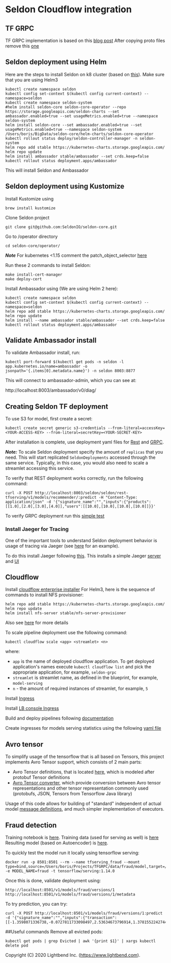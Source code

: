 # Seldon Cloudflow integration

## TF GRPC

TF GRPC implementation is based on this [blog post](https://medium.com/@junwan01/a-java-client-for-tensorflow-serving-grpc-api-d37b5ad747aa)
After copying proto files remove this [one](protocol/src/main/protobuf/tensorflow/core/protobuf/conv_autotuning.proto)

## Seldon deployment using Helm

Here are the steps to install Seldon on k8 cluster (based on [this](https://github.com/SeldonIO/seldon-core/blob/master/notebooks/seldon_core_setup.ipynb)). Make sure that you are using Helm3
````
kubectl create namespace seldon
kubectl config set-context $(kubectl config current-context) --namespace=seldon
kubectl create namespace seldon-system
#helm install seldon-core seldon-core-operator --repo https://storage.googleapis.com/seldon-charts --set ambassador.enabled=true --set usageMetrics.enabled=true --namespace seldon-system
helm install seldon-core --set ambassador.enabled=true --set usageMetrics.enabled=true --namespace seldon-system /Users/boris/BigData/seldon-core/helm-charts/seldon-core-operator
kubectl rollout status deploy/seldon-controller-manager -n seldon-system
helm repo add stable https://kubernetes-charts.storage.googleapis.com/
helm repo update
helm install ambassador stable/ambassador --set crds.keep=false
kubectl rollout status deployment.apps/ambassador
````
This will install Seldon and Ambassador

## Seldon deployment using Kustomize

Install Kustomize using
````
brew install kustomize
````
Clone Seldon project
````
git clone git@github.com:SeldonIO/seldon-core.git
````
Go to /operator directory
````
cd seldon-core/operator/
````
***Note*** For kubernetes <1.15 comment the patch_object_selector [here](https://github.com/SeldonIO/seldon-core/blob/master/operator/config/webhook/kustomization.yaml)

Run these 2 commands to install Seldon:
````
make install-cert-manager
make deploy-cert
````
Install Ambassador using (We are using Helm 2 here):
````
kubectl create namespace seldon
kubectl config set-context $(kubectl config current-context) --namespace=seldon
helm repo add stable https://kubernetes-charts.storage.googleapis.com/
helm repo update
helm install --name ambassador stable/ambassador --set crds.keep=false
kubectl rollout status deployment.apps/ambassador
````
## Validate Ambassador install

To validate Ambassador install, run:
````
kubectl port-forward $(kubectl get pods -n seldon -l app.kubernetes.io/name=ambassador -o jsonpath='{.items[0].metadata.name}') -n seldon 8003:8877
````
This will connect to ambassador-admin, which you can see at:

http://localhost:8003/ambassador/v0/diag/

## Creating Seldon TF deployment

To use S3 for model, first create a secret:
````
kubectl create secret generic s3-credentials --from-literal=accessKey=<YOUR-ACCESS-KEY> --from-literal=secretKey=<YOUR-SECRET-KEY>
````
After installation is complete, use deployment yaml files for [Rest](/deployments/model_tfserving_rest.yaml)
and [GRPC](/deployments/model_tfserving_grpc.yaml).

***Note:*** To scale Seldon deployment specify the amount of `replicas` that you need. This will start replicated `SeldonDeployments` accessed through the same service. Typically, in this case, you would also need to scale a streamlet accessing this service.

To verify that REST deployment works correctly, run the following command:
````
curl -X POST http://localhost:8003/seldon/seldon/rest-tfserving/v1/models/recommender/:predict -H "Content-Type: application/json" -d '{"signature_name":"","inputs":{"products":[[1.0],[2.0],[3.0],[4.0]],"users":[[10.0],[10.0],[10.0],[10.0]]}}'
````
To verify GRPC deployment run this [simple test](/grpcclient/src/main/scala/com/lightbend/tf/grpc/SimpleTest.scala)

### Install Jaeger for Tracing

One of the important tools to understand Seldon deployment behavior is usage of tracing via Jaeger (see [here](https://github.com/SeldonIO/seldon-core/blob/master/examples/models/tracing/tracing.ipynb) for an example).

To do this install Jaeger following [this](/deployments/jaegerInstall).
This installs a simple Jaeger [server](/deployments/jaeger.yaml) and [UI](/deployments/jaegerUI.yaml)


## Cloudflow 

Install [cloudflow enterprise installer](https://developer.lightbend.com/docs/cloudflow/current/install/index.html)
For Helm3, here is the sequence of commands to install NFS provisioner:
````
helm repo add stable https://kubernetes-charts.storage.googleapis.com/
helm repo update
helm install nfs-server stable/nfs-server-provisioner
````
Also see [here](https://www.digitalocean.com/community/tutorials/how-to-set-up-readwritemany-rwx-persistent-volumes-with-nfs-on-digitalocean-kubernetes) for more details

To scale pipeline deployment use the following command:
````
kubectl cloudflow scale <app> <streamlet> <n>
````
where:
* `app` is the name of deployed cloudflow application. To get deployed application's names execute `kubectl cloudflow list` 
and pick the appropriate application, for example, `seldon-grpc`
* `streamlet` is streamlet name, as defined in the blueprint, for example, `model-serving` 
* `n` - the amount of required instances of streamlet, for example, `5`

Install [Ingress](/deployments/NGNIXIngressInstall)

Install [LB console Ingress](/deployments/es-console.yaml)

Build and deploy pipelines following [documentation](https://cloudflow.io/docs/current/get-started/deploy-to-gke-cluster.html)

Create ingresses for models serving statistics using the following [yaml file](/deployments/modelservers.yaml)

## Avro tensor

To simplify usage of the tensorflow that is all based on Tensors, this project implements Avro Tensor support, which consists of 2 main parts:
* Avro Tensor definitions, that is located [here](support/src/main/avro/tensor/core), which is modeled after protobuf Tensor definitions
* [Avro Tensor converter](support/src/main/scala/com/lightbend/seldon/converters/TensorConverter.scala),
which provide conversion between Avro tensor representations and other tensor representation commonly used 
(protobufs, JSON, Tensors from Tensorflow Java library)

Usage of this code allows for building of "standard" independent of actual model [message definitions](support/src/main/avro/tensor/recommender), and much simpler implementation 
of executors. 

## Fraud detection

Training notebook is [here](/frauddetector/python/FraudDetection.ipynb).
Training data (used for serving as well) is [here](/data/fraud/data/creditcard.zip)
Resulting model (based on Autoencoder) is [here](/data/fraud/model).

To quickly test the model run it locally using tensorflow serving:
````
docker run -p 8501:8501 --rm --name tfserving_fraud --mount type=bind,source=/Users/boris/Projects/TFGRPC/data/fraud/model,target=/models/fraud -e MODEL_NAME=fraud -t tensorflow/serving:1.14.0
```` 
Once this is done, validate deployment using:
````
http://localhost:8501/v1/models/fraud/versions/1
http://localhost:8501/v1/models/fraud/versions/1/metadata
````
To try prediction, you can try:
````
curl -X POST http://localhost:8501/v1/models/fraud/versions/1:predict -d '{"signature_name":"","inputs":{"transaction":[[-1.3598071336738,-0.0727811733098497,2.53634673796914,1.37815522427443,-0.338320769942518,0.462387777762292,0.239598554061257,0.0986979012610507,0.363786969611213,0.0907941719789316,-0.551599533260813,-0.617800855762348,-0.991389847235408,-0.311169353699879,1.46817697209427,-0.470400525259478,0.207971241929242,0.0257905801985591,0.403992960255733,0.251412098239705,-0.018306777944153,0.277837575558899,-0.110473910188767,0.0669280749146731,0.128539358273528,-0.189114843888824,0.133558376740387,-0.0210530534538215,149.62]]}}'
````
##Useful commands
Remove all evicted pods:
````
kubectl get pods | grep Evicted | awk '{print $1}' | xargs kubectl delete pod
````
Copyright (C) 2020 Lightbend Inc. (https://www.lightbend.com).

